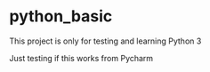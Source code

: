 # python_basic
This project is only for testing and learning Python 3

Just testing if this works from Pycharm